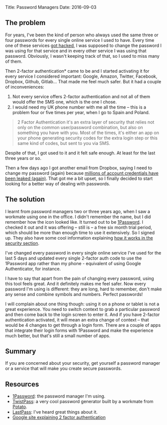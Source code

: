 Title: Password Managers
Date: 2016-09-03

## The problem

For years, I've been the kind of person who always used the same three or four passwords for every single online service I used to have. Every time one of these services [got hacked](https://haveibeenpwned.com/), I was supposed to change the password I was using for that service and in every other service I was using that password. Obviously, I wasn't keeping track of that, so I used to miss many of them.

Then 2-factor authentication* came to be and I started activating it for every service I considered important: Google, Amazon, Twitter, Facebook, Dropbox, Github, Gitlab... That made me feel much safer. But it had a couple of inconveniences:
 
 1. Not every service offers 2-factor authentication and not all of them would offer the SMS one, which is the one I chose.
 2. I would need my UK phone number with me all the time – this is a problem four or five times per year, when I go to Spain and Poland.

> 2 Factor Authentication it's an extra layer of security that relies not only on the common user/password combination, but also on something you have with you. Most of the times, it's either an app on your phone generating security codes for the extra login step or this same kind of codes, but sent to you via SMS.

Despite of that, I got used to it and it felt safe enough. At least for the last three years or so.

Then a few days ago I got another email from Dropbox, saying I need to change my password (again) because [millions of account credentials have been leaked (again)](https://blogs.dropbox.com/dropbox/2016/08/resetting-passwords-to-keep-your-files-safe/). That got me a bit upset, so I finally decided to start looking for a better way of dealing with passwords.

## The solution

I learnt from password managers two or three years ago, when I saw a workmate using one in the office. I didn't remember the name, but I did remember how the icon looked like. It turned out to be [1Password](https://1password.com/). I checked it out and it was offering – still is – a free six month trial period, which should be more than enough time to use it extensively. So I signed up. They also have some cool information explaining [how it works in the security section](https://1password.com/security/).

I've changed every password in every single online service I've used for the last 5 days and updated every single 2-factor auth code to use the 1Password app rather than my phone - equivalent of using Google Authenticator, for instance.

I have to say that apart from the pain of changing every password, using this tool feels great. And it definitely makes me feel safer. Now every password I'm using is different: they are long, hard to remember, don't make any sense and combine symbols and numbers. Perfect passwords!

I will complain about one thing though: using it on a phone or tablet is not a great experience. You need to switch context to grab a particular password and then come back to the login screen to enter it. And if you have 2-factor authentication activated, it will mean an extra change of context – that would be 4 changes to get through a login form. There are a couple of apps that integrate their login forms with 1Password and make the experience much better, but that's still a small number of apps.

## Summary

If you are concerned about your security, get yourself a password manager or a service that will make you create secure passwords.

## Resources

- [1Password](https://1password.com/): the password manager I'm using.
- [TwistPass](https://twistpass.com/): a very cool password generator built by a workmate from [Potato](https://p.ota.to).
- [LastPass](https://lastpass.com/): I've heard great things about it.
- [Google site explaining 2 factor authentication](https://www.google.com/landing/2step/#tab=how-it-works)

